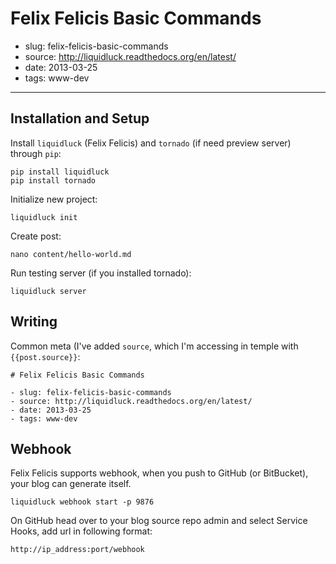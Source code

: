 # Felix Felicis Basic Commands

- slug: felix-felicis-basic-commands
- source: http://liquidluck.readthedocs.org/en/latest/
- date: 2013-03-25
- tags: www-dev

-------------------------------------

## Installation and Setup

Install `liquidluck` (Felix Felicis) and `tornado` (if need preview server) through `pip`:

	pip install liquidluck
	pip install tornado

Initialize new project:

	liquidluck init

Create post:

	nano content/hello-world.md

Run testing server (if you installed tornado):

	liquidluck server

## Writing

Common meta (I've added `source`, which I'm accessing in temple with `{{post.source}}`:

	# Felix Felicis Basic Commands

	- slug: felix-felicis-basic-commands
	- source: http://liquidluck.readthedocs.org/en/latest/
	- date: 2013-03-25
	- tags: www-dev

## Webhook

Felix Felicis supports webhook, when you push to GitHub (or BitBucket), your blog can generate itself.

	liquidluck webhook start -p 9876

On GitHub head over to your blog source repo admin and select Service Hooks,
add url in following format:

	http://ip_address:port/webhook
